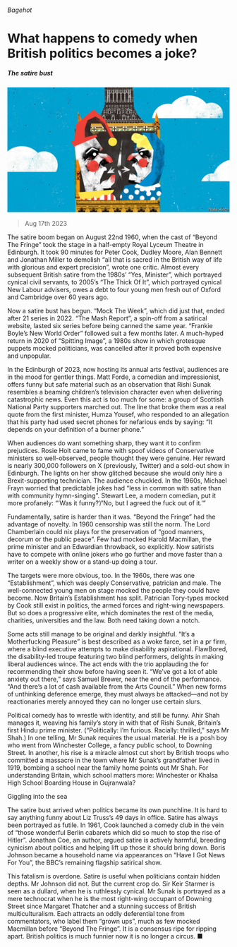 ###### Bagehot

# What happens to comedy when British politics becomes a joke? 

##### The satire bust 

![image](images/20230819_BRD000.jpg) 

> Aug 17th 2023 

The satire boom began on August 22nd 1960, when the cast of “Beyond The Fringe” took the stage in a half-empty Royal Lyceum Theatre in Edinburgh. It took 90 minutes for Peter Cook, Dudley Moore, Alan Bennett and Jonathan Miller to demolish “all that is sacred in the British way of life with glorious and expert precision”, wrote one critic. Almost every subsequent British satire from the 1980s’ “Yes, Minister”, which portrayed cynical civil servants, to 2005’s “The Thick Of It”, which portrayed cynical New Labour advisers, owes a debt to four young men fresh out of Oxford and Cambridge over 60 years ago. 

Now a satire bust has begun. “Mock The Week”, which did just that, ended after 21 series in 2022. “The Mash Report”, a spin-off from a satirical website, lasted six series before being canned the same year. “Frankie Boyle’s New World Order” followed suit a few months later. A much-hyped return in 2020 of “Spitting Image”, a 1980s show in which grotesque puppets mocked politicians, was cancelled after it proved both expensive and unpopular. 

In the Edinburgh of 2023, now hosting its annual arts festival, audiences are in the mood for gentler things. Matt Forde, a comedian and impressionist, offers funny but safe material such as an observation that Rishi Sunak resembles a beaming children’s television character even when delivering catastrophic news. Even this act is too much for some: a group of Scottish National Party supporters marched out. The line that broke them was a real quote from the first minister, Humza Yousef, who responded to an allegation that his party had used secret phones for nefarious ends by saying: “It depends on your definition of a burner phone.”

When audiences do want something sharp, they want it to confirm prejudices. Rosie Holt came to fame with spoof videos of Conservative ministers so well-observed, people thought they were genuine. Her reward is nearly 300,000 followers on X (previously, Twitter) and a sold-out show in Edinburgh. The lights on her show glitched because she would only hire a Brexit-supporting technician. The audience chuckled. In the 1960s, Michael Frayn worried that predictable jokes had “less in common with satire than with community hymn-singing”. Stewart Lee, a modern comedian, put it more profanely: “‘Was it funny?’/’No, but I agreed the fuck out of it.’”

Fundamentally, satire is harder than it was. “Beyond the Fringe” had the advantage of novelty. In 1960 censorship was still the norm. The Lord Chamberlain could nix plays for the preservation of “good manners, decorum or the public peace”. Few had mocked Harold Macmillan, the prime minister and an Edwardian throwback, so explicitly. Now satirists have to compete with online jokers who go further and move faster than a writer on a weekly show or a stand-up doing a tour. 

The targets were more obvious, too. In the 1960s, there was one “Establishment”, which was deeply Conservative, patrician and male. The well-connected young men on stage mocked the people they could have become. Now Britain’s Establishment has split. Patrician Tory-types mocked by Cook still exist in politics, the armed forces and right-wing newspapers. But so does a progressive elite, which dominates the rest of the media, charities, universities and the law. Both need taking down a notch.

Some acts still manage to be original and darkly insightful. “It’s a Motherfucking Pleasure” is best described as a woke farce, set in a pr firm, where a blind executive attempts to make disability aspirational. FlawBored, the disability-led troupe featuring two blind performers, delights in making liberal audiences wince. The act ends with the trio applauding the  for recommending their show before having seen it. “We’ve got a lot of able anxiety out there,” says Samuel Brewer, near the end of the performance. “And there’s a lot of cash available from the Arts Council.” When new forms of unthinking deference emerge, they must always be attacked—and not by reactionaries merely annoyed they can no longer use certain slurs. 

Political comedy has to wrestle with identity, and still be funny. Ahir Shah manages it, weaving his family’s story in with that of Rishi Sunak, Britain’s first Hindu prime minister. (“Politically: I’m furious. Racially: thrilled,” says Mr Shah.) In one telling, Mr Sunak requires the usual material. He is a posh boy who went from Winchester College, a fancy public school, to Downing Street. In another, his rise is a miracle almost cut short by British troops who committed a massacre in the town where Mr Sunak’s grandfather lived in 1919, bombing a school near the family home points out Mr Shah. For understanding Britain, which school matters more: Winchester or Khalsa High School Boarding House in Gujranwala?

Giggling into the sea

The satire bust arrived when politics became its own punchline. It is hard to say anything funny about Liz Truss’s 49 days in office. Satire has always been portrayed as futile. In 1961, Cook launched a comedy club in the vein of “those wonderful Berlin cabarets which did so much to stop the rise of Hitler”. Jonathan Coe, an author, argued satire is actively harmful, breeding cynicism about politics and helping lift up those it should bring down. Boris Johnson became a household name via appearances on “Have I Got News For You”, the BBC’s remaining flagship satirical show.

This fatalism is overdone. Satire is useful when politicians contain hidden depths. Mr Johnson did not. But the current crop do. Sir Keir Starmer is seen as a dullard, when he is ruthlessly cynical. Mr Sunak is portrayed as a mere technocrat when he is the most right-wing occupant of Downing Street since Margaret Thatcher and a stunning success of British multiculturalism. Each attracts an oddly deferential tone from commentators, who label them “grown ups”, much as few mocked Macmillan before “Beyond The Fringe”. It is a consensus ripe for ripping apart. British politics is much funnier now it is no longer a circus. ■






